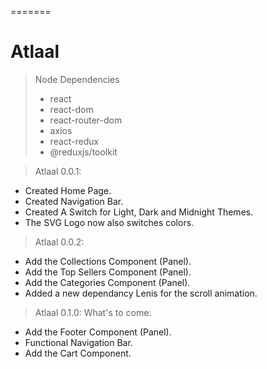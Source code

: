 =======
# Atlaal

> Node Dependencies
> - react
> - react-dom
> - react-router-dom
> - axios
> - react-redux
> - @reduxjs/toolkit


> Atlaal 0.0.1:
- Created Home Page.
- Created Navigation Bar.
- Created A Switch for Light, Dark and Midnight Themes.
- The SVG Logo now also switches colors.

> Atlaal 0.0.2:
 - Add the Collections Component (Panel).
 - Add the Top Sellers Component (Panel).
 - Add the Categories Component (Panel).
 - Added a new dependancy Lenis for the scroll animation.

> Atlaal 0.1.0:
 What's to come:
 - Add the Footer Component (Panel).
 - Functional Navigation Bar.
 - Add the Cart Component.
